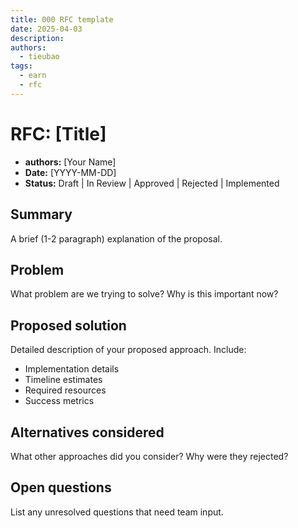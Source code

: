 ```yaml
---
title: 000 RFC template
date: 2025-04-03
description:
authors:
  - tieubao
tags:
  - earn
  - rfc
---
```


# RFC: [Title]

- **authors:** [Your Name]
- **Date:** [YYYY-MM-DD]
- **Status:** Draft | In Review | Approved | Rejected | Implemented

## Summary

A brief (1-2 paragraph) explanation of the proposal.

## Problem

What problem are we trying to solve? Why is this important now?

## Proposed solution

Detailed description of your proposed approach. Include:

- Implementation details
- Timeline estimates
- Required resources
- Success metrics

## Alternatives considered

What other approaches did you consider? Why were they rejected?

## Open questions

List any unresolved questions that need team input.
